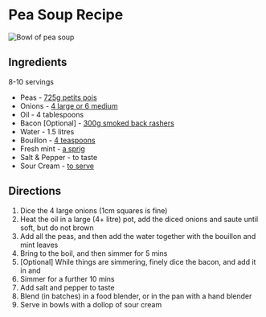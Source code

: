 # Pea Soup Recipe

![Bowl of pea soup](/images/IMG_1126.jpg)

## Ingredients

8-10 servings

* Peas - [725g petits pois](https://www.waitrose.com/ecom/products/essential-waitrose-petits-pois/054027-27091-27092)
* Onions - [4 large or 6 medium](https://www.waitrose.com/ecom/products/essential-onions/085115-43203-43204)
* Oil - 4 tablespoons
* Bacon [Optional] - [300g smoked back rashers](https://www.waitrose.com/ecom/products/essential-smoked-british-bacon-10-rashers/428265-142206-142207)
* Water - 1.5 litres
* Bouillon - [4 teaspoons](https://www.waitrose.com/ecom/products/marigold-swiss-vegetable-bouillon-powder/024252-11774-11775)
* Fresh mint - [a sprig](https://www.waitrose.com/ecom/products/cooks-ingredients-mint/086106-43929-43930)
* Salt & Pepper - to taste
* Sour Cream - [to serve](https://www.waitrose.com/ecom/products/essential-waitrose-soured-cream/026556-12933-12934)

## Directions

1. Dice the 4 large onions (1cm squares is fine)
2. Heat the oil in a large (4+ litre) pot, add the diced onions and saute until soft, but do not brown
3. Add all the peas, and then add the water together with the bouillon and mint leaves
4. Bring to the boil, and then simmer for 5 mins
5. [Optional] While things are simmering, finely dice the bacon, and add it in and
6. Simmer for a further 10 mins
7. Add salt and pepper to taste
8. Blend (in batches) in a food blender, or in the pan with a hand blender
9. Serve in bowls with a dollop of sour cream

